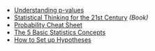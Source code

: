 - [Understanding p-values](https://hackernoon.com/explaining-p-values-with-puppies-af63d68005d0)
- [Statistical Thinking for the 21st Century](http://statsthinking21.org/) _(Book)_
- [Probability Cheat Sheet](https://github.com/wzchen/probability_cheatsheet)
- [The 5 Basic Statistics Concepts](https://towardsdatascience.com/the-5-basic-statistics-concepts-data-scientists-need-to-know-2c96740377ae)
- [How to Set up Hypotheses](https://towardsdatascience.com/how-to-set-up-hypotheses-c59d8f2d6b81?sk=939016f40dc92fac0e332415bae695a6)
